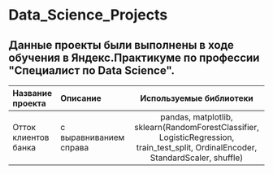 # Data_Science_Projects

## Данные проекты были выполнены в ходе обучения в Яндекс.Практикуме по профессии "Специалист по Data Science".


| Название проекта      | Описание               | Используемые библиотеки     |
| :-------------------- | :--------------------- |:---------------------------:|
| Отток клиентов банка  | с выравниванием справа | pandas, matplotlib, sklearn(RandomForestClassifier, LogisticRegression, train_test_split, OrdinalEncoder, StandardScaler, shuffle)|
